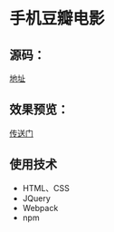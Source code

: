 # 手机豆瓣电影

## 源码：

[地址](https://github.com/hu970804/Mobile-douban-movie)

## 效果预览：

[传送门](https://hu970804.github.io/Mobile-douban-movie/)
![]()

## 使用技术

- HTML、CSS
- JQuery
- Webpack
- npm
